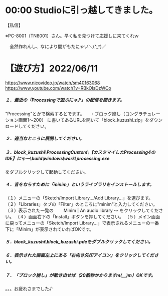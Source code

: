 # 00:00 Studioに引っ越してきました。

【私信】

※PC-8001（TN8001）さん。早く私を見つけて応援しに来てくれｗ

　全然作れんし、なにより間がもたにゃい＼(^_^)／

# 【遊び方】2022/06/11

https://www.nicovideo.jp/watch/sm40163068
https://www.youtube.com/watch?v=RBkOlsDzWCo

##### １．最近の「Processingで遊ぶにゃ♪」の配信を開きます。

  "Processing"とかで検索するとでます。
　・ブロック崩し（コングラチュレーション画面1～200）
に書いてあるURLを開いて「block_kuzushi.zip」をダウンロードしてください。

##### ２．適当なところに展開してください。

##### ３．block_kuzushi\ProcessingCustom\【カスタマイしたProcessing4のIDE】にゃー\build\windows\work\processing.exe
をダブルクリックして起動してください。

##### ４．音をならすために「minim」というライブラリをインストールします。

（１）メニューの「Sketch/Import Library.../Add Library...」を選びます。
（２）「Libraries」タブの「Filter」のところに"minim"と入力してください。
（３）表示された一覧の
　　Minim | An audio library ～
をクリックしてください。
（４）画面右下の「Install」ボタンを押してください。
（５）メイン画面に戻ってメニューの「Sketch/Import Library...」で表示されるメニューの一番下に「Minim」が表示されていればOKです。

##### ５．block_kuzushi\block_kuzushi.pdeをダブルクリックしてください。

##### ６．表示された画面左上にある「右向き矢印アイコン」をクリックしてください。

##### ７．「ブロック崩し」が動き出せば（20数秒かかりますm(__)m）OKです。

。。。お疲れさまでした♪
